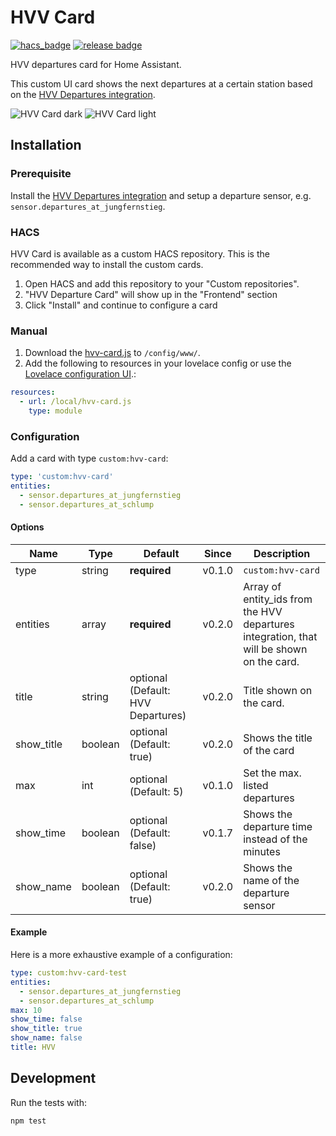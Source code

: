 # HVV Card

[![hacs_badge](https://img.shields.io/badge/HACS-Custom-orange.svg?style=for-the-badge)](https://github.com/custom-components/hacs)
[![release badge](https://img.shields.io/github/v/release/nilstgmd/hvv-card.svg?style=for-the-badge)](https://github.com/nilstgmd/hvv-card/releases)

HVV departures card for Home Assistant.

This custom UI card shows the next departures at a certain station based on the [HVV Departures integration](https://www.home-assistant.io/integrations/hvv_departures).

![HVV Card dark](https://github.com/nilstgmd/hvv-card/blob/main/hvv-card.png)
![HVV Card light](https://github.com/nilstgmd/hvv-card/blob/main/hvv-card-light.png)


## Installation

### Prerequisite

Install the [HVV Departures integration](https://www.home-assistant.io/integrations/hvv_departures) and setup a departure sensor, e.g. `sensor.departures_at_jungfernstieg`.

### HACS

HVV Card is available as a custom HACS repository. This is the recommended way to install the custom cards.

1. Open HACS and add this repository to your "Custom repositories".
1. "HVV Departure Card" will show up in the "Frontend" section
1. Click "Install" and continue to configure a card

### Manual

1. Download the [hvv-card.js](https://raw.githubusercontent.com/nilstgmd/hvv-card/main/hvv-card.js) to `/config/www/`.
1. Add the following to resources in your lovelace config or use the [Lovelace configuration UI](https://developers.home-assistant.io/docs/frontend/custom-ui/registering-resources/).:

```yaml
resources:
  - url: /local/hvv-card.js
    type: module
```

### Configuration

Add a card with type `custom:hvv-card`:

```yaml
type: 'custom:hvv-card'
entities:
  - sensor.departures_at_jungfernstieg
  - sensor.departures_at_schlump
```

#### Options

| Name | Type | Default | Since | Description |
|------|------|---------|-------|-------------|
| type | string | **required** | v0.1.0 | `custom:hvv-card` |
| entities | array | **required** | v0.2.0 | Array of entity_ids from the HVV departures integration, that will be shown on the card. |
| title | string | optional (Default: HVV Departures) | v0.2.0 | Title shown on the card. |
| show_title | boolean | optional (Default: true) | v0.2.0 | Shows the title of the card |
| max | int | optional (Default: 5) | v0.1.0 | Set the max. listed departures |
| show_time | boolean | optional (Default: false) | v0.1.7 | Shows the departure time instead of the minutes |
| show_name | boolean | optional (Default: true) | v0.2.0 | Shows the name of the departure sensor |

#### Example

Here is a more exhaustive example of a configuration:

```yaml
type: custom:hvv-card-test
entities:
  - sensor.departures_at_jungfernstieg
  - sensor.departures_at_schlump
max: 10
show_time: false
show_title: true
show_name: false
title: HVV
```

## Development

Run the tests with:

```bash
npm test
```
